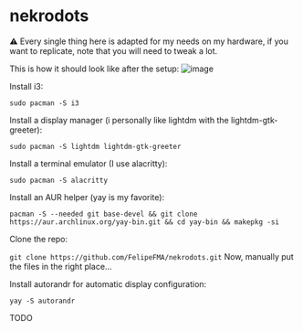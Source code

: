 # nekrodots
⚠️ Every single thing here is adapted for my needs on my hardware, if you want to replicate, note that you will need to tweak a lot.

This is how it should look like after the setup:
![image](https://github.com/FelipeFMA/nekrodots/assets/30672253/7cacb29d-b13f-4a32-b897-0f7b3d3306e1)



Install i3:

```sudo pacman -S i3```

Install a display manager (i personally like lightdm with the lightdm-gtk-greeter):

```sudo pacman -S lightdm lightdm-gtk-greeter```

Install a terminal emulator (I use alacritty):

```sudo pacman -S alacritty``` 

Install an AUR helper (yay is my favorite):

```pacman -S --needed git base-devel && git clone https://aur.archlinux.org/yay-bin.git && cd yay-bin && makepkg -si```


Clone the repo:

```git clone https://github.com/FelipeFMA/nekrodots.git```
Now, manually put the files in the right place...


Install autorandr for automatic display configuration:

```yay -S autorandr```

TODO
